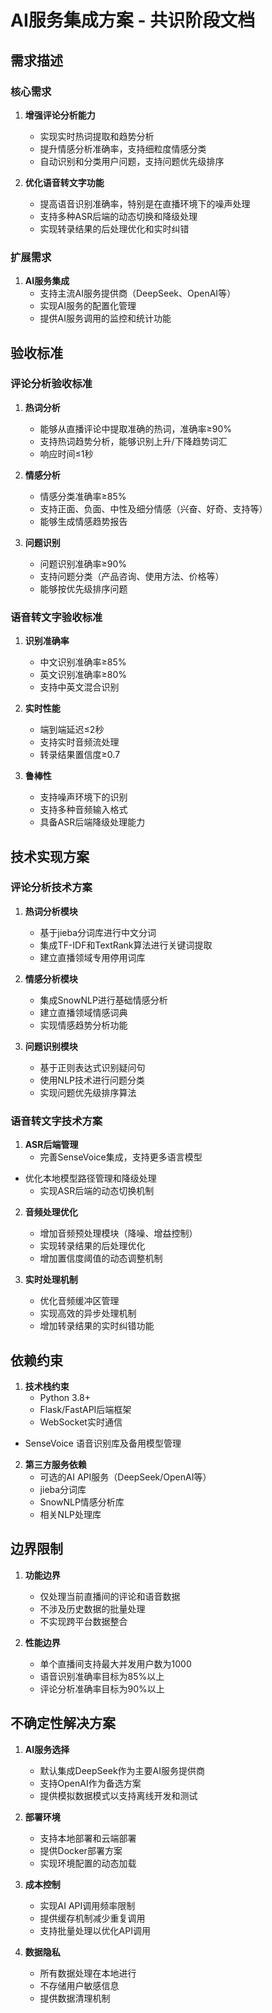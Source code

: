 # AI服务集成方案 - 共识阶段文档

## 需求描述

### 核心需求
1. **增强评论分析能力**
   - 实现实时热词提取和趋势分析
   - 提升情感分析准确率，支持细粒度情感分类
   - 自动识别和分类用户问题，支持问题优先级排序

2. **优化语音转文字功能**
   - 提高语音识别准确率，特别是在直播环境下的噪声处理
   - 支持多种ASR后端的动态切换和降级处理
   - 实现转录结果的后处理优化和实时纠错

### 扩展需求
1. **AI服务集成**
   - 支持主流AI服务提供商（DeepSeek、OpenAI等）
   - 实现AI服务的配置化管理
   - 提供AI服务调用的监控和统计功能

## 验收标准

### 评论分析验收标准
1. **热词分析**
   - 能够从直播评论中提取准确的热词，准确率≥90%
   - 支持热词趋势分析，能够识别上升/下降趋势词汇
   - 响应时间≤1秒

2. **情感分析**
   - 情感分类准确率≥85%
   - 支持正面、负面、中性及细分情感（兴奋、好奇、支持等）
   - 能够生成情感趋势报告

3. **问题识别**
   - 问题识别准确率≥90%
   - 支持问题分类（产品咨询、使用方法、价格等）
   - 能够按优先级排序问题

### 语音转文字验收标准
1. **识别准确率**
   - 中文识别准确率≥85%
   - 英文识别准确率≥80%
   - 支持中英文混合识别

2. **实时性能**
   - 端到端延迟≤2秒
   - 支持实时音频流处理
   - 转录结果置信度≥0.7

3. **鲁棒性**
   - 支持噪声环境下的识别
   - 支持多种音频输入格式
   - 具备ASR后端降级处理能力

## 技术实现方案

### 评论分析技术方案
1. **热词分析模块**
   - 基于jieba分词库进行中文分词
   - 集成TF-IDF和TextRank算法进行关键词提取
   - 建立直播领域专用停用词库

2. **情感分析模块**
   - 集成SnowNLP进行基础情感分析
   - 建立直播领域情感词典
   - 实现情感趋势分析功能

3. **问题识别模块**
   - 基于正则表达式识别疑问句
   - 使用NLP技术进行问题分类
   - 实现问题优先级排序算法

### 语音转文字技术方案
1. **ASR后端管理**
   - 完善SenseVoice集成，支持更多语言模型
- 优化本地模型路径管理和降级处理
   - 实现ASR后端的动态切换机制

2. **音频处理优化**
   - 增加音频预处理模块（降噪、增益控制）
   - 实现转录结果的后处理优化
   - 增加置信度阈值的动态调整机制

3. **实时处理机制**
   - 优化音频缓冲区管理
   - 实现高效的异步处理机制
   - 增加转录结果的实时纠错功能

## 依赖约束

1. **技术栈约束**
   - Python 3.8+
   - Flask/FastAPI后端框架
   - WebSocket实时通信
- SenseVoice 语音识别库及备用模型管理

2. **第三方服务依赖**
   - 可选的AI API服务（DeepSeek/OpenAI等）
   - jieba分词库
   - SnowNLP情感分析库
   - 相关NLP处理库

## 边界限制

1. **功能边界**
   - 仅处理当前直播间的评论和语音数据
   - 不涉及历史数据的批量处理
   - 不实现跨平台数据整合

2. **性能边界**
   - 单个直播间支持最大并发用户数为1000
   - 语音识别准确率目标为85%以上
   - 评论分析准确率目标为90%以上

## 不确定性解决方案

1. **AI服务选择**
   - 默认集成DeepSeek作为主要AI服务提供商
   - 支持OpenAI作为备选方案
   - 提供模拟数据模式以支持离线开发和测试

2. **部署环境**
   - 支持本地部署和云端部署
   - 提供Docker部署方案
   - 实现环境配置的动态加载

3. **成本控制**
   - 实现AI API调用频率限制
   - 提供缓存机制减少重复调用
   - 支持批量处理以优化API调用

4. **数据隐私**
   - 所有数据处理在本地进行
   - 不存储用户敏感信息
   - 提供数据清理机制
